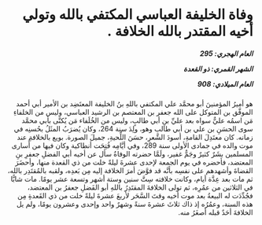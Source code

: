 <h1 dir="rtl">وفاة الخليفة العباسي المكتفي بالله وتولي أخيه المقتدر بالله الخلافة .</h1>

<h5 dir="rtl">العام الهجري:  295

الشهر القمري: ذو القعدة

العام الميلادي: 908</h5>

<p dir="rtl">هو أميرُ المؤمنينَ أبو محمَّد علي المكتفي باللهِ بنُ الخليفة المعتَضِد بن الأمير أبي أحمد الموفَّق بن المتوكل على الله جعفر بن المعتصم بن الرشيد العباسي، وليس من الخلفاءِ مَن اسمُه عليٌّ سواه بعد عليِّ بنِ أبي طالبٍ، وليس من الخُلَفاء مَن يُكنَّى بأبي محمَّد سوى الحسَنِ بن علي بن أبي طالب وهو، ولِدَ سنة 264، وكان يُضرَبُ المثَلُ بحُسنِه في زمانه. كان معتَدِلَ القامةِ، أسودَ الشَّعرِ، حسَنَ اللِّحيةِ، جميلَ الصورة. بويع بالخلافةِ عند موت والده في جمادى الأولى سنة 289، وفي أيَّامِه فُتِحَت أنطاكية وكان فيها من أُسارى المسلمين بشَرٌ كثيرٌ وجَمٌّ غفير، ولَمَّا حضرته الوفاةُ سأل عن أخيه أبي الفضلِ جعفرِ بنِ المعتضد، فأحضره في يوم الجمعة لإحدى عشرةَ ليلةً خلت من ذي القعدة منها، وأحضَرَ القضاةَ وأشهدهم على نفسِه بأنَّه قد فوَّضَ أمرَ الخلافة إليه مِن بَعدِه، ولقبه بالمُقتَدِر بالله، ثم مات بعد عِدَّة أيام، وكانت خلافته سِتَّ سنين وستة أشهر وتسعة عشر يومًا. مات شابًّا في الثلاثين من عمُرِه، ثم تولى الخلافةَ المقتَدِرُ باللهِ أبو الفَضلِ جعفرُ بن المعتضد، فجُدِّدَت له البيعةُ بعد موت أخيه وقتَ السَّحَر لأربعَ عشرةَ ليلةً خلت من ذي القَعدةِ مِن هذه السنة، وعمُرُه إذ ذاك ثلاثَ عشرةَ سنةً وشهرٌ واحد وإحدى وعشرون يومًا، ولم يل الخلافةَ أحَدٌ قبله أصغَرُ منه.</p></br>
